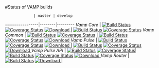 #Status of VAMP builds

                 | master | develop 
-----------------|--------|---------
*Vamp Core*      | [![Build Status](https://travis-ci.org/magneticio/vamp-core.svg?branch=master)](https://travis-ci.org/magneticio/vamp-core) [![Coverage Status](https://coveralls.io/repos/magneticio/vamp-core/badge.svg?branch=master)](https://coveralls.io/r/magneticio/vamp-core?branch=master) [ ![Download](https://api.bintray.com/packages/magnetic-io/downloads/vamp-core/images/download.svg) ](https://bintray.com/magnetic-io/downloads/vamp-core/_latestVersion)| [![Build Status](https://travis-ci.org/magneticio/vamp-core.svg?branch=develop)](https://travis-ci.org/magneticio/vamp-core) [![Coverage Status](https://coveralls.io/repos/magneticio/vamp-core/badge.svg?branch=develop)](https://coveralls.io/r/magneticio/vamp-core?branch=develop) 
*Vamp Common*    | [![Build Status](https://travis-ci.org/magneticio/vamp-common.svg?branch=master)](https://travis-ci.org/magneticio/vamp-common) [![Coverage Status](https://coveralls.io/repos/magneticio/vamp-common/badge.svg?branch=master)](https://coveralls.io/r/magneticio/vamp-common?branch=master) | [![Build Status](https://travis-ci.org/magneticio/vamp-common.svg?branch=develop)](https://travis-ci.org/magneticio/vamp-common) [![Coverage Status](https://coveralls.io/repos/magneticio/vamp-common/badge.svg?branch=develop)](https://coveralls.io/r/magneticio/vamp-common?branch=develop) [ ![Download](https://api.bintray.com/packages/magnetic-io/vamp/common/images/download.svg) ](https://bintray.com/magnetic-io/vamp/common/_latestVersion)
*Vamp Pulse*     | [![Build Status](https://travis-ci.org/magneticio/vamp-pulse.svg?branch=master)](https://travis-ci.org/magneticio/vamp-pulse) [![Coverage Status](https://coveralls.io/repos/magneticio/vamp-pulse/badge.svg?branch=master)](https://coveralls.io/r/magneticio/vamp-pulse?branch=master) [ ![Download](https://api.bintray.com/packages/magnetic-io/downloads/vamp-pulse/images/download.svg) ](https://bintray.com/magnetic-io/downloads/vamp-pulse/_latestVersion) | [![Build Status](https://travis-ci.org/magneticio/vamp-pulse.svg?branch=develop)](https://travis-ci.org/magneticio/vamp-pulse) [![Coverage Status](https://coveralls.io/repos/magneticio/vamp-pulse/badge.svg?branch=develop)](https://coveralls.io/r/magneticio/vamp-pulse?branch=develop) [ ![Download](https://api.bintray.com/packages/magnetic-io/vamp/pulse/images/download.svg) ](https://bintray.com/magnetic-io/vamp/pulse/_latestVersion)
*Vamp Pulse API* | [![Build Status](https://travis-ci.org/magneticio/vamp-pulse-api.svg?branch=master)](https://travis-ci.org/magneticio/vamp-pulse-api) [![Coverage Status](https://coveralls.io/repos/magneticio/vamp-pulse-api/badge.svg?branch=master)](https://coveralls.io/r/magneticio/vamp-pulse-api?branch=master)| [![Build Status](https://travis-ci.org/magneticio/vamp-pulse-api.svg?branch=develop)](https://travis-ci.org/magneticio/vamp-pulse-api) [![Coverage Status](https://coveralls.io/repos/magneticio/vamp-pulse-api/badge.svg?branch=develop)](https://coveralls.io/r/magneticio/vamp-pulse-api?branch=develop) [ ![Download](https://api.bintray.com/packages/magnetic-io/vamp/pulse-api/images/download.svg) ](https://bintray.com/magnetic-io/vamp/pulse-api/_latestVersion)
*Vamp Router*    | [![Build Status](https://travis-ci.org/magneticio/vamp-router.svg?branch=master)](https://travis-ci.org/magneticio/vamp-router) [ ![Download](https://api.bintray.com/packages/magnetic-io/downloads/vamp-router/images/download.svg) ](https://bintray.com/magnetic-io/downloads/vamp-router/_latestVersion) | 

